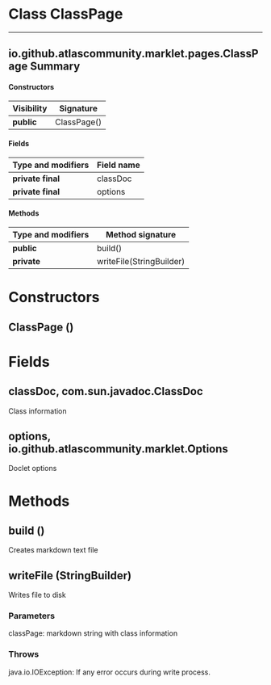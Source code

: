 Class ClassPage
===============
---
io.github.atlascommunity.marklet.pages.ClassPage
Summary
-------
#### Constructors
| Visibility | Signature   |
| ---------- | ----------- |
| **public** | ClassPage() |
#### Fields
| Type and modifiers | Field name |
| ------------------ | ---------- |
| **private final**  | classDoc   |
| **private final**  | options    |
#### Methods
| Type and modifiers | Method signature         |
| ------------------ | ------------------------ |
| **public**         | build()                  |
| **private**        | writeFile(StringBuilder) |

Constructors
============
ClassPage ()
------------


Fields
======
classDoc, com.sun.javadoc.ClassDoc
----------------------------------
Class information

options, io.github.atlascommunity.marklet.Options
-------------------------------------------------
Doclet options


Methods
=======
build ()
--------
Creates markdown text file

writeFile (StringBuilder)
-------------------------
Writes file to disk
### Parameters
classPage: markdown string with class information

### Throws
java.io.IOException: If any error occurs during write process.


